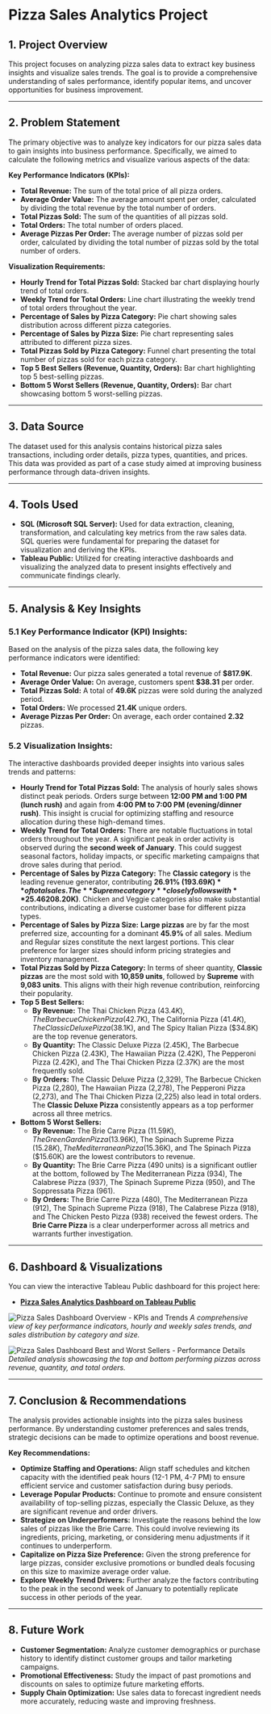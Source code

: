 # Pizza Sales Analytics Project

## 1. Project Overview

This project focuses on analyzing pizza sales data to extract key business insights and visualize sales trends. The goal is to provide a comprehensive understanding of sales performance, identify popular items, and uncover opportunities for business improvement.

---

## 2. Problem Statement

The primary objective was to analyze key indicators for our pizza sales data to gain insights into business performance. Specifically, we aimed to calculate the following metrics and visualize various aspects of the data:

**Key Performance Indicators (KPIs):**
* **Total Revenue:** The sum of the total price of all pizza orders.
* **Average Order Value:** The average amount spent per order, calculated by dividing the total revenue by the total number of orders.
* **Total Pizzas Sold:** The sum of the quantities of all pizzas sold.
* **Total Orders:** The total number of orders placed.
* **Average Pizzas Per Order:** The average number of pizzas sold per order, calculated by dividing the total number of pizzas sold by the total number of orders.

**Visualization Requirements:**
* **Hourly Trend for Total Pizzas Sold:** Stacked bar chart displaying hourly trend of total orders.
* **Weekly Trend for Total Orders:** Line chart illustrating the weekly trend of total orders throughout the year.
* **Percentage of Sales by Pizza Category:** Pie chart showing sales distribution across different pizza categories.
* **Percentage of Sales by Pizza Size:** Pie chart representing sales attributed to different pizza sizes.
* **Total Pizzas Sold by Pizza Category:** Funnel chart presenting the total number of pizzas sold for each pizza category.
* **Top 5 Best Sellers (Revenue, Quantity, Orders):** Bar chart highlighting top 5 best-selling pizzas.
* **Bottom 5 Worst Sellers (Revenue, Quantity, Orders):** Bar chart showcasing bottom 5 worst-selling pizzas.

---

## 3. Data Source

The dataset used for this analysis contains historical pizza sales transactions, including order details, pizza types, quantities, and prices. This data was provided as part of a case study aimed at improving business performance through data-driven insights.

---

## 4. Tools Used

* **SQL (Microsoft SQL Server):** Used for data extraction, cleaning, transformation, and calculating key metrics from the raw sales data. SQL queries were fundamental for preparing the dataset for visualization and deriving the KPIs.
* **Tableau Public:** Utilized for creating interactive dashboards and visualizing the analyzed data to present insights effectively and communicate findings clearly.

---

## 5. Analysis & Key Insights

### 5.1 Key Performance Indicator (KPI) Insights:

Based on the analysis of the pizza sales data, the following key performance indicators were identified:

* **Total Revenue:** Our pizza sales generated a total revenue of **$817.9K**.
* **Average Order Value:** On average, customers spent **$38.31** per order.
* **Total Pizzas Sold:** A total of **49.6K** pizzas were sold during the analyzed period.
* **Total Orders:** We processed **21.4K** unique orders.
* **Average Pizzas Per Order:** On average, each order contained **2.32** pizzas.

### 5.2 Visualization Insights:

The interactive dashboards provided deeper insights into various sales trends and patterns:

* **Hourly Trend for Total Pizzas Sold:** The analysis of hourly sales shows distinct peak periods. Orders surge between **12:00 PM and 1:00 PM (lunch rush)** and again from **4:00 PM to 7:00 PM (evening/dinner rush)**. This insight is crucial for optimizing staffing and resource allocation during these high-demand times.
* **Weekly Trend for Total Orders:** There are notable fluctuations in total orders throughout the year. A significant peak in order activity is observed during the **second week of January**. This could suggest seasonal factors, holiday impacts, or specific marketing campaigns that drove sales during that period.
* **Percentage of Sales by Pizza Category:** The **Classic category** is the leading revenue generator, contributing **26.91% ($193.69K)** of total sales. The **Supreme category** closely follows with **25.46% ($208.20K)**. Chicken and Veggie categories also make substantial contributions, indicating a diverse customer base for different pizza types.
* **Percentage of Sales by Pizza Size:** **Large pizzas** are by far the most preferred size, accounting for a dominant **45.9%** of all sales. Medium and Regular sizes constitute the next largest portions. This clear preference for larger sizes should inform pricing strategies and inventory management.
* **Total Pizzas Sold by Pizza Category:** In terms of sheer quantity, **Classic pizzas** are the most sold with **10,859 units**, followed by **Supreme** with **9,083 units**. This aligns with their high revenue contribution, reinforcing their popularity.
* **Top 5 Best Sellers:**
    * **By Revenue:** The Thai Chicken Pizza ($43.4K), The Barbecue Chicken Pizza ($42.7K), The California Pizza ($41.4K), The Classic Deluxe Pizza ($38.1K), and The Spicy Italian Pizza ($34.8K) are the top revenue generators.
    * **By Quantity:** The Classic Deluxe Pizza (2.45K), The Barbecue Chicken Pizza (2.43K), The Hawaiian Pizza (2.42K), The Pepperoni Pizza (2.42K), and The Thai Chicken Pizza (2.37K) are the most frequently sold.
    * **By Orders:** The Classic Deluxe Pizza (2,329), The Barbecue Chicken Pizza (2,280), The Hawaiian Pizza (2,278), The Pepperoni Pizza (2,273), and The Thai Chicken Pizza (2,225) also lead in total orders. The **Classic Deluxe Pizza** consistently appears as a top performer across all three metrics.
* **Bottom 5 Worst Sellers:**
    * **By Revenue:** The Brie Carre Pizza ($11.59K), The Green Garden Pizza ($13.96K), The Spinach Supreme Pizza ($15.28K), The Mediterranean Pizza ($15.36K), and The Spinach Pizza ($15.60K) are the lowest contributors to revenue.
    * **By Quantity:** The Brie Carre Pizza (490 units) is a significant outlier at the bottom, followed by The Mediterranean Pizza (934), The Calabrese Pizza (937), The Spinach Supreme Pizza (950), and The Soppressata Pizza (961).
    * **By Orders:** The Brie Carre Pizza (480), The Mediterranean Pizza (912), The Spinach Supreme Pizza (918), The Calabrese Pizza (918), and The Chicken Pesto Pizza (938) received the fewest orders. The **Brie Carre Pizza** is a clear underperformer across all metrics and warrants further investigation.

---

## 6. Dashboard & Visualizations

You can view the interactive Tableau Public dashboard for this project here:

* **[Pizza Sales Analytics Dashboard on Tableau Public](https://public.tableau.com/app/profile/osama.audi/viz/Pizza_Sales_Analytics/Home)**

![Pizza Sales Dashboard Overview - KPIs and Trends](Home.png)
*A comprehensive view of key performance indicators, hourly and weekly sales trends, and sales distribution by category and size.*

![Pizza Sales Dashboard Best and Worst Sellers - Performance Details](Best_WorstSeller.png)
*Detailed analysis showcasing the top and bottom performing pizzas across revenue, quantity, and total orders.*

---

## 7. Conclusion & Recommendations

The analysis provides actionable insights into the pizza sales business performance. By understanding customer preferences and sales trends, strategic decisions can be made to optimize operations and boost revenue.

**Key Recommendations:**
* **Optimize Staffing and Operations:** Align staff schedules and kitchen capacity with the identified peak hours (12-1 PM, 4-7 PM) to ensure efficient service and customer satisfaction during busy periods.
* **Leverage Popular Products:** Continue to promote and ensure consistent availability of top-selling pizzas, especially the Classic Deluxe, as they are significant revenue and order drivers.
* **Strategize on Underperformers:** Investigate the reasons behind the low sales of pizzas like the Brie Carre. This could involve reviewing its ingredients, pricing, marketing, or considering menu adjustments if it continues to underperform.
* **Capitalize on Pizza Size Preference:** Given the strong preference for large pizzas, consider exclusive promotions or bundled deals focusing on this size to maximize average order value.
* **Explore Weekly Trend Drivers:** Further analyze the factors contributing to the peak in the second week of January to potentially replicate success in other periods of the year.

---

## 8. Future Work

* **Customer Segmentation:** Analyze customer demographics or purchase history to identify distinct customer groups and tailor marketing campaigns.
* **Promotional Effectiveness:** Study the impact of past promotions and discounts on sales to optimize future marketing efforts.
* **Supply Chain Optimization:** Use sales data to forecast ingredient needs more accurately, reducing waste and improving freshness.
